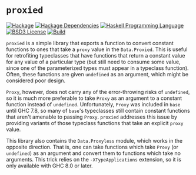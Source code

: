 # `proxied`
[![Hackage](https://img.shields.io/hackage/v/proxied.svg)][Hackage: proxied]
[![Hackage Dependencies](https://img.shields.io/hackage-deps/v/proxied.svg)](http://packdeps.haskellers.com/reverse/proxied)
[![Haskell Programming Language](https://img.shields.io/badge/language-Haskell-blue.svg)][Haskell.org]
[![BSD3 License](http://img.shields.io/badge/license-BSD3-brightgreen.svg)][tl;dr Legal: BSD3]
[![Build](https://img.shields.io/travis/RyanGlScott/proxied.svg)](https://travis-ci.org/RyanGlScott/proxied)

[Hackage: proxied]:
  http://hackage.haskell.org/package/proxied
  "proxied package on Hackage"
[Haskell.org]:
  http://www.haskell.org
  "The Haskell Programming Language"
[tl;dr Legal: BSD3]:
  https://tldrlegal.com/license/bsd-3-clause-license-%28revised%29
  "BSD 3-Clause License (Revised)"

`proxied` is a simple library that exports a function to convert constant functions to ones that take a `proxy` value in the `Data.Proxied`. This is useful for retrofiting typeclasses that have functions that return a constant value for any value of a particular type (but still need to consume some value, since one of the parameterized types must appear in a typeclass function). Often, these functions are given `undefined` as an argument, which might be considered poor design.

 `Proxy`, however, does not carry any of the error-throwing risks of `undefined`, so it is much more preferable to take `Proxy` as an argument to a constant function instead of `undefined`. Unfortunately, `Proxy` was included in `base` until GHC 7.8, so many of `base`'s typeclasses still contain constant functions that aren't amenable to passing `Proxy`. `proxied` addresses this issue by providing variants of those typeclass functions that take an explicit `proxy` value.

This library also contains the `Data.Proxyless` module, which works in the opposite direction. That is, one can take functions which take `Proxy` (or `undefined`) as an argument and convert them to functions which take no arguments. This trick relies on the `-XTypeApplications` extension, so it is only available with GHC 8.0 or later.
